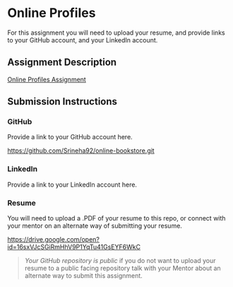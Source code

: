 # Online Profiles
For this assignment you will need to upload your resume, and provide links to your GitHub account, and your LinkedIn account.

## Assignment Description
[Online Profiles Assignment](https://education.launchcode.org/liftoff/assignments/online-profiles/)

## Submission Instructions
 
### GitHub
Provide a link to your GitHub account here.

https://github.com/Srineha92/online-bookstore.git
 
### LinkedIn
Provide a link to your LinkedIn account here.

### Resume
You will need to upload a .PDF of your resume to this repo, or connect with your mentor on an alternate way of submitting your resume.

https://drive.google.com/open?id=16sxVJcSGiRmHhV9P1YqTu41GsEYF6WkC

> *Your GitHub repository is public* if you do not want to upload your resume to a public facing repository talk with your Mentor about an alternate way to submit this assignment.
